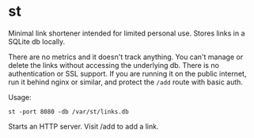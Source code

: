 # st

Minimal link shortener intended for limited personal use. Stores links in a SQLite db locally.

There are no metrics and it doesn't track anything. You can't manage or delete the links without accessing the underlying db. There is no authentication or SSL support. If you are running it on the public internet, run it behind nginx or similar, and protect the `/add` route with basic auth.

Usage:

```
st -port 8080 -db /var/st/links.db
```

Starts an HTTP server. Visit /add to add a link.
